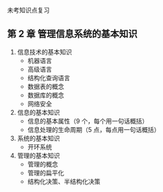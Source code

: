 未考知识点复习

## 第 2 章 管理信息系统的基本知识

1. 信息技术的基本知识
   - 机器语言
   - 高级语言
   - 结构化查询语言
   - 数据表的概念
   - 数据库的概念
   - 网络安全
2. 信息的基本知识
   - 信息的基本属性（9 个，每个用一句话概括）
   - 信息处理的生命周期（5 点，每点用一句话概括）
3. 系统的基本知识
   - 开环系统
4. 管理的基本知识
   - 管理的概念
   - 管理的扁平化
   - 结构化决策、半结构化决策
